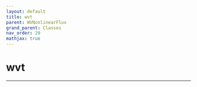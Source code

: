 ```yaml
---
layout: default
title: wvt
parent: WVNonlinearFlux
grand_parent: Classes
nav_order: 20
mathjax: true
---
```


#  wvt




---

